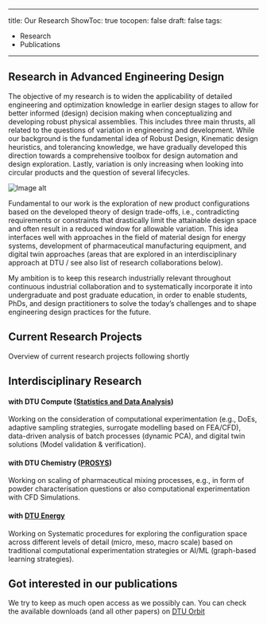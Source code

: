 
---
title: Our Research
ShowToc: true
tocopen: false
draft: false
tags:
  - Research
  - Publications
---

## Research in Advanced Engineering Design
The objective of my research is to widen the applicability of detailed engineering and optimization knowledge in earlier design stages to allow for better informed (design) decision making when conceptualizing and developing robust physical assemblies. This includes three main thrusts, all related to the questions of variation in engineering and development. While our background is the fundamental idea of Robust Design, Kinematic design heuristics, and tolerancing knowledge, we have gradually developed this direction towards a comprehensive toolbox for design automation and design exploration. Lastly, variation is only increasing when looking into circular products and the question of several lifecycles.

![Image alt](/images/Research.png)

Fundamental to our work is the exploration of new product configurations based on the developed theory of design trade-offs, i.e., contradicting requirements or constraints that drastically limit the attainable design space and often result in a reduced window for allowable variation. This idea interfaces well with approaches in the field of material design for energy systems, development of pharmaceutical manufacturing equipment, and digital twin approaches (areas that are explored in an interdisciplinary approach at DTU / see also list of research collaborations below). 

My ambition is to keep this research industrially relevant throughout continuous industrial collaboration and to systematically incorporate it into undergraduate and post graduate education, in order to enable students, PhDs, and design practitioners to solve the today’s challenges and to shape engineering design practices for the future.

## Current Research Projects
Overview of current research projects following shortly

## Interdisciplinary Research

#### with DTU Compute ([Statistics and Data Analysis](https://www.compute.dtu.dk/sections/stat))
Working on the consideration of computational experimentation (e.g., DoEs, adaptive sampling strategies, surrogate modelling based on FEA/CFD), data-driven analysis of batch processes (dynamic PCA), and digital twin solutions (Model validation & verification). 

#### with DTU Chemistry ([PROSYS](https://www.kt.dtu.dk/research/prosys))
Working on scaling of pharmaceutical mixing processes, e.g., in form of powder characterisation questions or also computational experimentation with CFD Simulations. 

#### with [DTU Energy](https://www.energy.dtu.dk/)
Working on Systematic procedures for exploring the configuration space across different levels of detail (micro, meso, macro scale) based on traditional computational experimentation strategies or AI/ML (graph-based learning strategies). 

## Got interested in our publications
We try to keep as much open access as we possibly can. You can check the available downloads (and all other papers) on [DTU Orbit](https://orbit.dtu.dk/en/persons/tobias-eifler/publications/) 